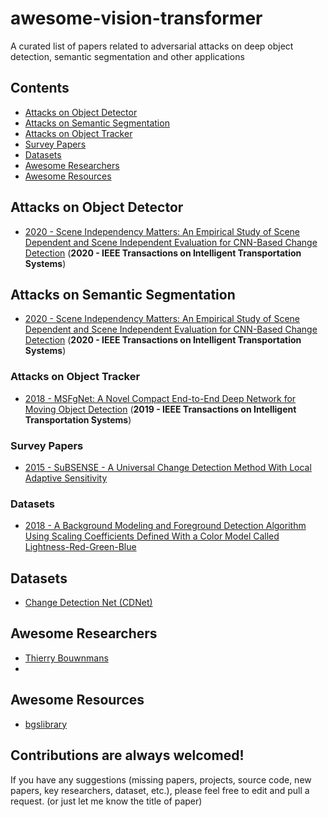 # awesome-vision-transformer
A curated list of papers related to adversarial attacks on deep object detection, semantic segmentation and other applications

## Contents
 - [Attacks on Object Detector](https://github.com/murari023/awesome-background-subtraction#deep-learning-based-papers)
 - [Attacks on Semantic Segmentation](https://github.com/murari023/awesome-background-subtraction/blob/master/README.md#gan-based-papers)
 - [Attacks on Object Tracker](https://github.com/murari023/awesome-background-subtraction#non-deep-learning-based-papers)
 - [Survey Papers](https://github.com/murari023/awesome-background-subtraction#reviewsurvey-papers)
 - [Datasets](https://github.com/murari023/awesome-background-subtraction#datasets)
 - [Awesome Researchers](https://github.com/murari023/awesome-background-subtraction#awesome-researchers)
 - [Awesome Resources](https://github.com/murari023/awesome-background-subtraction#awesome-resources)

## Attacks on Object Detector
 - [2020 - Scene Independency Matters: An Empirical Study of Scene Dependent and Scene Independent Evaluation for CNN-Based Change Detection](https://ieeexplore.ieee.org/document/9238403) (**2020 - IEEE Transactions on Intelligent Transportation Systems**)
 
## Attacks on Semantic Segmentation
 - [2020 - Scene Independency Matters: An Empirical Study of Scene Dependent and Scene Independent Evaluation for CNN-Based Change Detection](https://ieeexplore.ieee.org/document/9238403) (**2020 - IEEE Transactions on Intelligent Transportation Systems**)
 
### Attacks on Object Tracker
- [2018 - MSFgNet: A Novel Compact End-to-End Deep Network for Moving Object Detection](https://ieeexplore.ieee.org/abstract/document/8546771) (**2019 -  IEEE Transactions on Intelligent Transportation Systems**)

### Survey Papers
- [2015 - SuBSENSE - A Universal Change Detection Method With Local Adaptive Sensitivity](http://ieeexplore.ieee.org/document/6975239/)
 
### Datasets
- [2018 - A Background Modeling and Foreground Detection Algorithm Using Scaling Coefficients Defined With a Color Model Called Lightness-Red-Green-Blue](http://ieeexplore.ieee.org/document/8118166/)

## Datasets
- [Change Detection Net (CDNet)](http://changedetection.net/)

## Awesome Researchers
- [Thierry Bouwnmans](https://scholar.google.co.in/citations?user=e_gZ7MkAAAAJ&hl=en&oi=ao)
- 
## Awesome Resources
- [bgslibrary](https://github.com/andrewssobral/bgslibrary)

## Contributions are always welcomed!
If you have any suggestions (missing papers, projects, source code, new papers, key researchers, dataset, etc.), please feel free to edit and pull a request. (or just let me know the title of paper)
